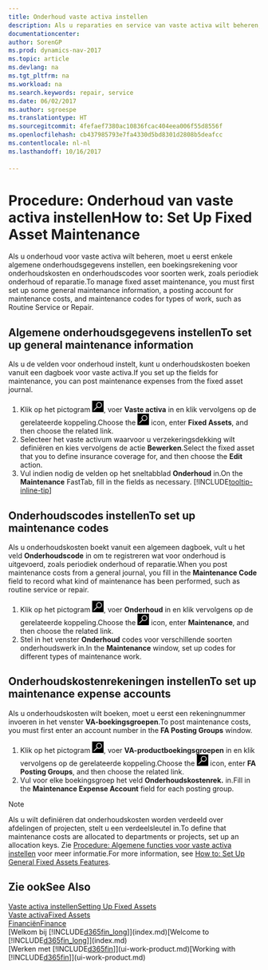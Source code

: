 ```yaml
---
title: Onderhoud vaste activa instellen
description: Als u reparaties en service van vaste activa wilt beheren, geeft u algemene onderhoudsinformatie, codes voor het soort werk en een boekingsrekening voor kosten op.
documentationcenter: 
author: SorenGP
ms.prod: dynamics-nav-2017
ms.topic: article
ms.devlang: na
ms.tgt_pltfrm: na
ms.workload: na
ms.search.keywords: repair, service
ms.date: 06/02/2017
ms.author: sgroespe
ms.translationtype: HT
ms.sourcegitcommit: 4fefaef7380ac10836fcac404eea006f55d8556f
ms.openlocfilehash: cb437985793e7fa4330d5bd8301d2808b5deafcc
ms.contentlocale: nl-nl
ms.lasthandoff: 10/16/2017

---
```

# <a name="how-to-set-up-fixed-asset-maintenance"></a><span data-ttu-id="5fdf4-103">Procedure: Onderhoud van vaste activa instellen</span><span class="sxs-lookup"><span data-stu-id="5fdf4-103">How to: Set Up Fixed Asset Maintenance</span></span>
<span data-ttu-id="5fdf4-104">Als u onderhoud voor vaste activa wilt beheren, moet u eerst enkele algemene onderhoudsgegevens instellen, een boekingsrekening voor onderhoudskosten en onderhoudscodes voor soorten werk, zoals periodiek onderhoud of reparatie.</span><span class="sxs-lookup"><span data-stu-id="5fdf4-104">To manage fixed asset maintenance, you must first set up some general maintenance information, a posting account for maintenance costs, and maintenance codes for types of work, such as Routine Service or Repair.</span></span>

## <a name="to-set-up-general-maintenance-information"></a><span data-ttu-id="5fdf4-105">Algemene onderhoudsgegevens instellen</span><span class="sxs-lookup"><span data-stu-id="5fdf4-105">To set up general maintenance information</span></span>
<span data-ttu-id="5fdf4-106">Als u de velden voor onderhoud instelt, kunt u onderhoudskosten boeken vanuit een dagboek voor vaste activa.</span><span class="sxs-lookup"><span data-stu-id="5fdf4-106">If you set up the fields for maintenance, you can post maintenance expenses from the fixed asset journal.</span></span>

1. <span data-ttu-id="5fdf4-107">Klik op het pictogram ![Zoeken naar pagina of rapport](media/ui-search/search_small.png "pictogram Zoeken naar pagina of rapport"), voer **Vaste activa** in en klik vervolgens op de gerelateerde koppeling.</span><span class="sxs-lookup"><span data-stu-id="5fdf4-107">Choose the ![Search for Page or Report](media/ui-search/search_small.png "Search for Page or Report icon") icon, enter **Fixed Assets**, and then choose the related link.</span></span>
2. <span data-ttu-id="5fdf4-108">Selecteer het vaste activum waarvoor u verzekeringsdekking wilt definiëren en kies vervolgens de actie **Bewerken**.</span><span class="sxs-lookup"><span data-stu-id="5fdf4-108">Select the fixed asset that you to define insurance coverage for, and then choose the **Edit** action.</span></span>
3. <span data-ttu-id="5fdf4-109">Vul indien nodig de velden op het sneltabblad **Onderhoud** in.</span><span class="sxs-lookup"><span data-stu-id="5fdf4-109">On the **Maintenance** FastTab, fill in the fields as necessary.</span></span> [!INCLUDE[tooltip-inline-tip](includes/tooltip-inline-tip_md.md)]

## <a name="to-set-up-maintenance-codes"></a><span data-ttu-id="5fdf4-110">Onderhoudscodes instellen</span><span class="sxs-lookup"><span data-stu-id="5fdf4-110">To set up maintenance codes</span></span>
<span data-ttu-id="5fdf4-111">Als u onderhoudskosten boekt vanuit een algemeen dagboek, vult u het veld **Onderhoudscode** in om te registreren wat voor onderhoud is uitgevoerd, zoals periodiek onderhoud of reparatie.</span><span class="sxs-lookup"><span data-stu-id="5fdf4-111">When you post maintenance costs from a general journal, you fill in the **Maintenance Code** field to record what kind of maintenance has been performed, such as routine service or repair.</span></span>

1. <span data-ttu-id="5fdf4-112">Klik op het pictogram ![Zoeken naar pagina of rapport](media/ui-search/search_small.png "pictogram Zoeken naar pagina of rapport"), voer **Onderhoud** in en klik vervolgens op de gerelateerde koppeling.</span><span class="sxs-lookup"><span data-stu-id="5fdf4-112">Choose the ![Search for Page or Report](media/ui-search/search_small.png "Search for Page or Report icon") icon, enter **Maintenance**, and then choose the related link.</span></span>
2. <span data-ttu-id="5fdf4-113">Stel in het venster **Onderhoud** codes voor verschillende soorten onderhoudswerk in.</span><span class="sxs-lookup"><span data-stu-id="5fdf4-113">In the **Maintenance** window, set up codes for different types of maintenance work.</span></span>

## <a name="to-set-up-maintenance-expense-accounts"></a><span data-ttu-id="5fdf4-114">Onderhoudskostenrekeningen instellen</span><span class="sxs-lookup"><span data-stu-id="5fdf4-114">To set up maintenance expense accounts</span></span>
<span data-ttu-id="5fdf4-115">Als u onderhoudskosten wilt boeken, moet u eerst een rekeningnummer invoeren in het venster **VA-boekingsgroepen**.</span><span class="sxs-lookup"><span data-stu-id="5fdf4-115">To post maintenance costs, you must first enter an account number in the **FA Posting Groups** window.</span></span>

1. <span data-ttu-id="5fdf4-116">Klik op het pictogram ![Zoeken naar pagina of rapport](media/ui-search/search_small.png "pictogram Zoeken naar pagina of rapport"), voer **VA-productboekingsgroepen** in en klik vervolgens op de gerelateerde koppeling.</span><span class="sxs-lookup"><span data-stu-id="5fdf4-116">Choose the ![Search for Page or Report](media/ui-search/search_small.png "Search for Page or Report icon") icon, enter **FA Posting Groups**, and then choose the related link.</span></span>
2. <span data-ttu-id="5fdf4-117">Vul voor elke boekingsgroep het veld **Onderhoudskostenrek.** in.</span><span class="sxs-lookup"><span data-stu-id="5fdf4-117">Fill in the **Maintenance Expense Account** field for each posting group.</span></span>

> [!NOTE]  
>   <span data-ttu-id="5fdf4-118">Als u wilt definiëren dat onderhoudskosten worden verdeeld over afdelingen of projecten, stelt u een verdeelsleutel in.</span><span class="sxs-lookup"><span data-stu-id="5fdf4-118">To define that maintenance costs are allocated to departments or projects, set up an allocation keys.</span></span> <span data-ttu-id="5fdf4-119">Zie [Procedure: Algemene functies voor vaste activa instellen](fa-how-setup-general.md) voor meer informatie.</span><span class="sxs-lookup"><span data-stu-id="5fdf4-119">For more information, see [How to: Set Up General Fixed Assets Features](fa-how-setup-general.md).</span></span>

## <a name="see-also"></a><span data-ttu-id="5fdf4-120">Zie ook</span><span class="sxs-lookup"><span data-stu-id="5fdf4-120">See Also</span></span>
[<span data-ttu-id="5fdf4-121">Vaste activa instellen</span><span class="sxs-lookup"><span data-stu-id="5fdf4-121">Setting Up Fixed Assets</span></span>](fa-setup.md)  
[<span data-ttu-id="5fdf4-122">Vaste activa</span><span class="sxs-lookup"><span data-stu-id="5fdf4-122">Fixed Assets</span></span>](fa-manage.md)  
[<span data-ttu-id="5fdf4-123">Financiën</span><span class="sxs-lookup"><span data-stu-id="5fdf4-123">Finance</span></span>](finance.md)  
<span data-ttu-id="5fdf4-124">[Welkom bij [!INCLUDE[d365fin_long](includes/d365fin_long_md.md)]](index.md)</span><span class="sxs-lookup"><span data-stu-id="5fdf4-124">[Welcome to [!INCLUDE[d365fin_long](includes/d365fin_long_md.md)]](index.md)</span></span>  
<span data-ttu-id="5fdf4-125">[Werken met [!INCLUDE[d365fin](includes/d365fin_md.md)]](ui-work-product.md)</span><span class="sxs-lookup"><span data-stu-id="5fdf4-125">[Working with [!INCLUDE[d365fin](includes/d365fin_md.md)]](ui-work-product.md)</span></span>


